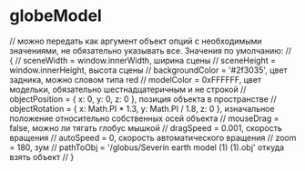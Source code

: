 # globeModel

// можно передать как аргумент объект опций с необходимыми значениями, не обязательно указывать все. Значения по умолчанию:
// {
//     sceneWidth = window.innerWidth,                                  ширина сцены
//     sceneHeight = window.innerHeight,                                высота сцены
//     backgroundColor = '#2f3035',                                     цвет задника, можно словом типа red
//     modelColor = 0xFFFFFF,                                           цвет модельки, обязательно шестнадцатеричным и не строкой
//     objectPosition = { x: 0, y: 0, z: 0 },                           позиция объекта в пространстве
//     objectRotation = { x: Math.PI * 1.3, y: Math.PI / 1.8, z: 0 },   изначальное положение относительно собственных осей объекта
//     mouseDrag = false,                                               можно ли тягать глобус мышкой
//     dragSpeed = 0.001,                                               скорость вращения
//     autoSpeed = 0,                                                   скорость автоматического вращения
//     zoom = 180,                                                      зум
//     pathToObj = '/globus/Severin earth model (1) (1).obj'            откуда взять объект
// }
